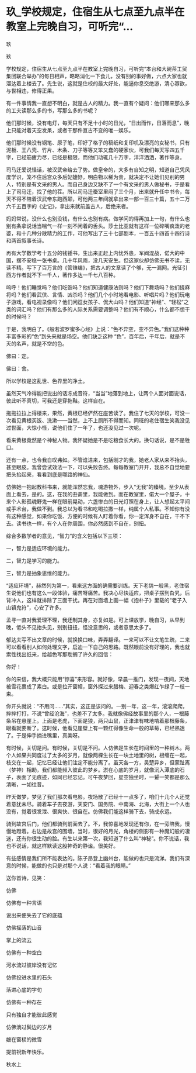 # 玖_学校规定，住宿生从七点至九点半在教室上完晚自习，可听完“...

玖

玖

学校规定，住宿生从七点至九点半在教室上完晚自习，可听完“本台和大碗茶工贸集团联合举办”的每日相声，略略消化一下食儿，没有别的事好做，六点大家也就溜达着上楼去了。先生说，这就是住校的最大好处，能逼你息交绝游，清心寡欲，与世相违，修得正果。

有一件事情我一直想不明白，就是古人的精力。我一直有个疑问：他们哪来那么多的工夫读那么多的书，写那么多的书呢？

他们那时候，没有电灯，每天只有不足十小时的日光，“日出而作，日落而息”，晚上只能对着天空发呆，或者干那件亘古不变的唯一娱乐。

他们那时候没有钢笔、原子笔，印好了格子的稿纸和复印机及漂亮的女秘书，只有泥板、王八壳、竹片、木条、刀子等等又笨又蠢的硬家伙，可我们每天写四五千字，已经筋疲力尽，已经是极限，而他们动辄几十万字，洋洋洒洒，著作等身。

司马迁爱说怪话，被汉武帝给去了势。做皇帝的，大多有自知之明，知道自己凭风度学识，笼不住后宫众多后妃婕妤，明白物以稀为贵，就决定不让她们见别的男人，特别是有文采的男人。而自己身边又缺不了一个有文采的男人做秘书，于是看上了司马迁，找了他的茬。所以司马迁蚕室里闷了三个月，出来就升任中书令，每天不得不陪着汉武帝东跑西颠，可他两三年间就拿出来一部一百三十篇，五十二万六千五百字的《史记》，拿出来就前盖古人，后绝来者。

妈妈常说，没什么也别没钱，有什么也别有病。做学问的得再加上一句，有什么也别有条拿说话当喘气一样一刻不闲着的舌头。莎士比亚就有这样一位碎嘴疯泼的老婆，和十几种分散精力的工作，可他写出了三十七部剧本，一百五十四首十四行诗和两首叙事长诗。

再有大学数学考十五分的钱锺书，生出来正赶上内忧外患，军阀混战，偌大的中国，摆不安稳一张书桌。几十年风雨，没几天安生。但这家伙却仿佛无书不读，无读不精。写下了百万言的《管锥编》，把古人的文章读了个够，无一漏网。光征引西方作者就不下一千人，著作多达一千七八百种。

呜呼！他们睡觉吗？他们吃饭吗？他们知道健康法则吗？他们下舞场吗？他们搓麻将吗？他们看武侠、言情、凶杀吗？他们几个小时地看电影、听唱片吗？他们玩电子游戏，看电视录像吗？他们闲逗女孩子、侃大山吗？他们知道“神经”、“轻松”之类的词汇吗？他们有那么多的人际关系需要调整吗？他们有不顺心，什么都不想干的时候吗？

于是，我明白了。《般若波罗蜜多心经》上说：“色不异空，空不异色。”我们这种种丰富多彩的“色”到头来就是场空。他们缺乏这种 “色”，百年后，千年后，就是不灭的名声，就是不空的色。

佛曰：定。

佛曰：舍。

所以学校是这乱世、色界里的净土。

虽然天气冷得能把说出的话冻成音符，“当当”地落到地上，让两个人面对面说话，彼此听不真切，可我还是穿拖鞋。这样自在。

拖拖拉拉上得楼来，果然，黄根已经俨然在座苦读了。我住了七天的学校，可没一次看见黄根买饭、洗漱——当然，上不上厕所不得而知。同班的老住宿生笑我没见过世面，大惊小怪，说他们住了一年了，也还没见过一次呢。

看来黄根竟然是个神秘人物。我怀疑她是不是吃粮食长大的。换句话说，是不是牲口。

还有一点，也令我自叹弗如。不管谁进来，包括刚才的我，她老人家从来不抬头，甚至眼皮。我曾尝试效法一下，可以失败告终。每每教室门开开，我总不自觉地要把头抬起来，看看到底是哪路的神仙。

仿佛她一抱起教科书来，就能浑然忘我，魂游物外，步入“无我”的臻境。至少从表面上看去，是的。这，在我的丑斋里，我能做到。而在教室里，偌大一个屋子，十来个人影孤魂野鬼一样在眼前晃动，六盏惨白的日光灯照在身上，让人想起太平间或手术台，我做不到。我总以为看书和吃喝拉撒一样，纯属个人私事。不知你有没有这种感觉，如果你吃饭、方便的时候有人盯着你看，你一定浑身不自在，干不下去。读书也一样，有个人在你周围，你必然感到不自在，别扭。

综合多数学者的意见，“智力”的含义包括以下三项：

一，智力是适应环境的能力。

二，智力是学习的能力。

三，智力是抽象思维的能力。

“适应环境”，赫然列为第一，看来这方面的确需要训练。天下老鸹一般黑，老住宿生说他们也有这么一段体验，痛苦呀痛苦。我决心尽快适应，把桌子摆到旮旯，后背冲人，这样就排除了三面干扰。再在对面墙上画一幅《抱朴子》里载的“老子入山镇鬼符”，心安了许多。

孟寻一直对我爱理不理，我还制其身，亦复如是。可上课放学，晚自习，从早到晚，低头不见抬头见，别别扭扭，怪没意思的，或者意思太多了。

郁达夫写不出文章的时候，就换换口味，弄弄翻译。一来可以不让文笔生疏，二来可以看看别人如何处理文字，启迪一下自己的思路。既然眼前没有好理的，我也就索性找出纸来，给越色写那耽搁了许久的回信：

你好！

你的来信，我大概只能用“惊喜”来形容。就好像，早晨一推门，发现一夜间，天地被雪花裹成了素白。或是拉开窗幛，窗外探过来腊梅、迎春之类爆红乍绿了一枝一束。

你开头就说：“不用问……”其实，这正是该问的。一别一年，这一年，滚滚爬爬，摔摔打打，不说“曾经沧海”，也差不了太多。我就像佛经故事里的那个人，一根藤条吊在悬崖上。上面是老虎，下面是狼，两只山鼠，正津津有味地啃着那根藤条，眼看就要断了。这时候，他看见崖壁上有一颗红得像生命一般的草莓，已经熟透了。于是伸手摘进嘴里，真美呀。

有时候，关切是问。有时候，关切是不问。人仿佛是生长在时间里的一种树木。两个人如果共同度过了太多的岁月，就像两棵生长在一块土地里的树，根缠在一起，枝交在一起，记忆已经让他们注定不能分离了。虽天各一方，吴楚异乡，但蒙趾离（梦神）相助，我们都能频入彼此的梦乡。淤在心底的岁月，就像沉入潭底的石子，表面了无痕迹，如同已经忘记。可午夜梦回，星空独坐时，一颦一笑都是那么清晰，一如往昔。

昨天做梦，梦见了我们那次看电影。夜场散了已经十一点多了，咱们十几个人还觉着意犹未尽。骑着车子去夜游，天安门、国务院、中南海、北海，大街上一个人也没有，觉着很发泄、很爽快、很自在。仿佛我们能这样骑下去，骑成永远。

骑到故宫后门，他们都骑到前面去了。不，我惊喜地发现还有你，在一旁陪我，慢慢地蹬着。右边是故宫的围墙，当时，很好的月光，角楼的侧影有一种魔幻般的凄迷，还有你很生动的脸。有生以来第一次，我知道了什么叫“神秘”。你不说话，我也不说话，就这样默读这股神奇的静谧。很美好。

有些感情是我们所不能表达的。陈子昂登上幽州台，能做的也只是流涕。我们有深意的时候，能做的也只是对那个人说：“看着我的眼睛。”

送你首诗，见笑：

仿佛

仿佛有一种言语

说出来便失去了它的底蕴

仿佛摇落的山音

掌上的流云

仿佛有一种空白

河水流过彼岸没有记忆

仿佛投进水里的石头

落进心底的字句

仿佛有一种存在

只有独自才能彼此感觉

仿佛淌过鬓边的岁月

皴在窗棂的微雪

提前祝新年快乐。

秋水上